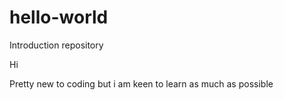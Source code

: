 # hello-world
Introduction repository

Hi 

Pretty new to coding but i am keen to learn as much as possible 
